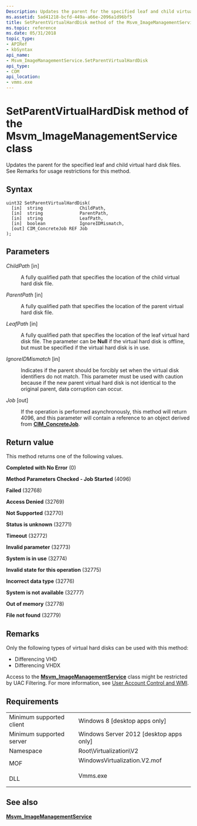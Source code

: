 ```yaml
---
Description: Updates the parent for the specified leaf and child virtual hard disk files.
ms.assetid: 5ad41218-bcfd-449a-a66e-2096a1d96bf5
title: SetParentVirtualHardDisk method of the Msvm_ImageManagementService class
ms.topic: reference
ms.date: 05/31/2018
topic_type: 
- APIRef
- kbSyntax
api_name: 
- Msvm_ImageManagementService.SetParentVirtualHardDisk
api_type: 
- COM
api_location: 
- vmms.exe
---
```


# SetParentVirtualHardDisk method of the Msvm\_ImageManagementService class

Updates the parent for the specified leaf and child virtual hard disk files. See Remarks for usage restrictions for this method.

## Syntax


```mof
uint32 SetParentVirtualHardDisk(
  [in]  string              ChildPath,
  [in]  string              ParentPath,
  [in]  string              LeafPath,
  [in]  boolean             IgnoreIDMismatch,
  [out] CIM_ConcreteJob REF Job
);
```



## Parameters

<dl> <dt>

*ChildPath* \[in\]
</dt> <dd>

A fully qualified path that specifies the location of the child virtual hard disk file.

</dd> <dt>

*ParentPath* \[in\]
</dt> <dd>

A fully qualified path that specifies the location of the parent virtual hard disk file.

</dd> <dt>

*LeafPath* \[in\]
</dt> <dd>

A fully qualified path that specifies the location of the leaf virtual hard disk file. The parameter can be **Null** if the virtual hard disk is offline, but must be specified if the virtual hard disk is in use.

</dd> <dt>

*IgnoreIDMismatch* \[in\]
</dt> <dd>

Indicates if the parent should be forcibly set when the virtual disk identifiers do not match. This parameter must be used with caution because if the new parent virtual hard disk is not identical to the original parent, data corruption can occur.

</dd> <dt>

*Job* \[out\]
</dt> <dd>

If the operation is performed asynchronously, this method will return 4096, and this parameter will contain a reference to an object derived from [**CIM\_ConcreteJob**](/previous-versions//cc136808(v=vs.85)).

</dd> </dl>

## Return value

This method returns one of the following values.

<dl> <dt>

**Completed with No Error** (0)
</dt> <dt>

**Method Parameters Checked - Job Started** (4096)
</dt> <dt>

**Failed** (32768)
</dt> <dt>

**Access Denied** (32769)
</dt> <dt>

**Not Supported** (32770)
</dt> <dt>

**Status is unknown** (32771)
</dt> <dt>

**Timeout** (32772)
</dt> <dt>

**Invalid parameter** (32773)
</dt> <dt>

**System is in use** (32774)
</dt> <dt>

**Invalid state for this operation** (32775)
</dt> <dt>

**Incorrect data type** (32776)
</dt> <dt>

**System is not available** (32777)
</dt> <dt>

**Out of memory** (32778)
</dt> <dt>

**File not found** (32779)
</dt> </dl>

## Remarks

Only the following types of virtual hard disks can be used with this method:

-   Differencing VHD
-   Differencing VHDX

Access to the [**Msvm\_ImageManagementService**](msvm-imagemanagementservice.md) class might be restricted by UAC Filtering. For more information, see [User Account Control and WMI](/windows/desktop/WmiSdk/user-account-control-and-wmi).

## Requirements



|                                     |                                                                                                         |
|-------------------------------------|---------------------------------------------------------------------------------------------------------|
| Minimum supported client<br/> | Windows 8 \[desktop apps only\]<br/>                                                              |
| Minimum supported server<br/> | Windows Server 2012 \[desktop apps only\]<br/>                                                    |
| Namespace<br/>                | Root\\Virtualization\\V2<br/>                                                                     |
| MOF<br/>                      | <dl> <dt>WindowsVirtualization.V2.mof</dt> </dl> |
| DLL<br/>                      | <dl> <dt>Vmms.exe</dt> </dl>                     |



## See also

<dl> <dt>

[**Msvm\_ImageManagementService**](msvm-imagemanagementservice.md)
</dt> </dl>

 

